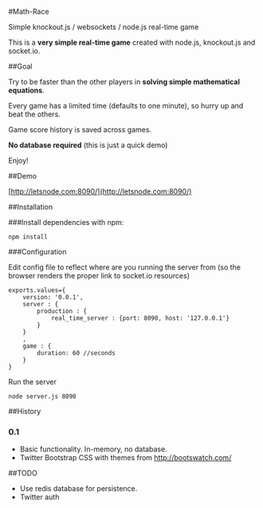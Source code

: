 #Math-Race

Simple knockout.js / websockets / node.js real-time game

This is a **very simple real-time game** created with node.js, knockout.js and socket.io. 

##Goal 

Try to be faster than the other players in **solving simple mathematical equations**.

Every game has a limited time (defaults to one minute), so hurry up and beat the others.

Game score history is saved across games.

**No database required** (this is just a quick demo)

Enjoy!

##Demo

[http://letsnode.com:8090/](http://letsnode.com:8090/)

##Installation

###Install dependencies with npm:

    npm install

###Configuration

Edit config file to reflect where are you running the server from (so the browser renders the proper link to socket.io resources)

	exports.values={
		version: '0.0.1',
		server : {
			production : {
				real_time_server : {port: 8090, host: '127.0.0.1'}
			}
		}
		,
		game : {
			duration: 60 //seconds
		}
	}


Run the server

	node server.js 8090

##History

### 0.1 

 * Basic functionality. In-memory, no database.
 * Twitter Bootstrap CSS with themes from http://bootswatch.com/

##TODO

 * Use redis database for persistence. 
 * Twitter auth